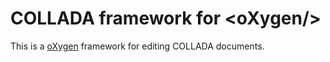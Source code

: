COLLADA framework for &lt;oXygen/&gt;
=====================================

This is a [oXygen](http://www.oxygenxml.com/) framework for editing
COLLADA documents.

